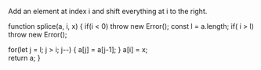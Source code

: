 Add an element at index i and shift everything at i to the right.

function splice(a, i, x) {
  if(i < 0) throw new Error();
  const l = a.length;
  if( i > l) throw new Error(); 
  
  for(let j = l; j > i; j--) {
    a[j] = a[j-1];
  }
  a[i] = x;  
  return a;
}
